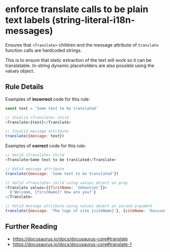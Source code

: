 # enforce translate calls to be plain text labels (string-literal-i18n-messages)

Ensures that `<Translate>` children and the message attribute of `translate` function calls are hardcoded strings.

This is to ensure that static extraction of the text will work so it can be translatable. In-string dynamic placeholders are also possible using the values object.

## Rule Details

Examples of **incorrect** code for this rule:

```js
const text = 'Some text to be translated'

// Invalid <Translate> child
<Translate>{text}</Translate>

// Invalid message attribute
translate({message: text})
```

Examples of **correct** code for this rule:

```js
// Valid <Translate> child
<Translate>Some text to be translated</Translate>

// Valid message attribute
translate({message: 'Some text to be translated'})

// Valid <Translate> child using values object as prop
<Translate values={{firstName: 'Sébastien'}}>
  {'Welcome, {firstName}! How are you?'}
</Translate>

// Valid message attribute using values object as second argument
translate({message: 'The logo of site {siteName}'}, {siteName: 'Docusaurus'})
```

## Further Reading

- https://docusaurus.io/docs/docusaurus-core#translate
- https://docusaurus.io/docs/docusaurus-core#translate-1
